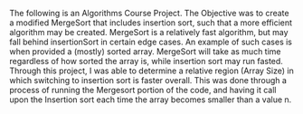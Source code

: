 The following is an Algorithms Course Project. 
The Objective was to create a modified MergeSort that includes insertion sort, such that a more efficient algorithm may be created.
MergeSort is a relatively fast algorithm, but may fall behind insertionSort in certain edge cases.
An example of such cases is when provided a (mostly) sorted array. MergeSort will take as much time regardless of how sorted the array is, while insertion sort may run fasted.
Through this project, I was able to determine a relative region (Array Size) in which switching to insertion sort is faster overall. 
This was done through a process of running the Mergesort portion of the code, and having it call upon the Insertion sort each time the array becomes smaller than a value n.
